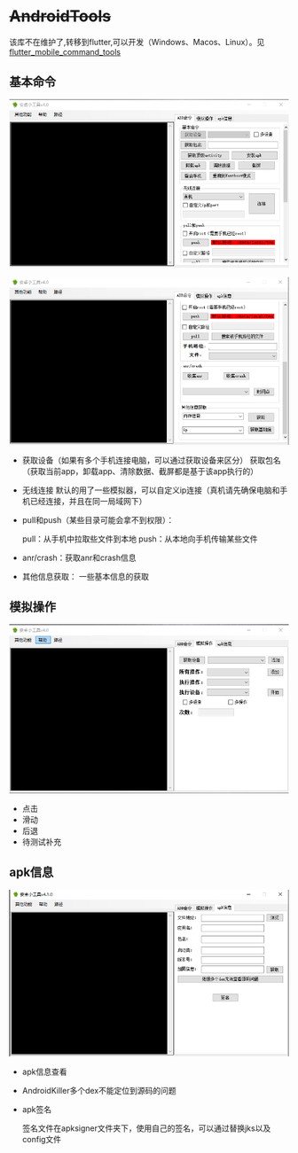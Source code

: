 # ~~AndroidTools~~
该库不在维护了,转移到flutter,可以开发（Windows、Macos、Linux）。见[flutter_mobile_command_tools](https://github.com/LuckyLi706/flutter_mobile_command_tools)


## 基本命令

![](1.png)

![](2.png)

+ 获取设备（如果有多个手机连接电脑，可以通过获取设备来区分）
  获取包名（获取当前app，卸载app、清除数据、截屏都是基于该app执行的）

+ 无线连接
  默认的用了一些模拟器，可以自定义ip连接（真机请先确保电脑和手机已经连接，并且在同一局域网下）

+ pull和push（某些目录可能会拿不到权限）：

  pull：从手机中拉取些文件到本地
  push：从本地向手机传输某些文件

+ anr/crash：获取anr和crash信息

+ 其他信息获取：
  一些基本信息的获取

## 模拟操作

![](3.png)

+ 点击
+ 滑动
+ 后退
+ 待测试补充

## apk信息

![](4.png)

+ apk信息查看

+ AndroidKiller多个dex不能定位到源码的问题

+ apk签名

  签名文件在apksigner文件夹下，使用自己的签名，可以通过替换jks以及config文件
